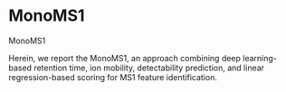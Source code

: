 # MonoMS1
MonoMS1

Herein, we report the MonoMS1, an approach combining deep learning-based retention time, ion mobility, detectability prediction, and linear regression-based scoring for MS1 feature identification. 
